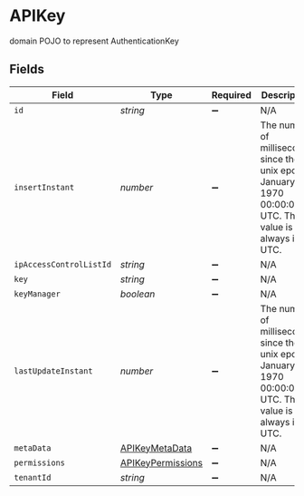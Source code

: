 # APIKey

domain POJO to represent AuthenticationKey


## Fields

| Field                                                                                                       | Type                                                                                                        | Required                                                                                                    | Description                                                                                                 | Example                                                                                                     |
| ----------------------------------------------------------------------------------------------------------- | ----------------------------------------------------------------------------------------------------------- | ----------------------------------------------------------------------------------------------------------- | ----------------------------------------------------------------------------------------------------------- | ----------------------------------------------------------------------------------------------------------- |
| `id`                                                                                                        | *string*                                                                                                    | :heavy_minus_sign:                                                                                          | N/A                                                                                                         |                                                                                                             |
| `insertInstant`                                                                                             | *number*                                                                                                    | :heavy_minus_sign:                                                                                          | The number of milliseconds since the unix epoch: January 1, 1970 00:00:00 UTC. This value is always in UTC. | 1659380719000                                                                                               |
| `ipAccessControlListId`                                                                                     | *string*                                                                                                    | :heavy_minus_sign:                                                                                          | N/A                                                                                                         |                                                                                                             |
| `key`                                                                                                       | *string*                                                                                                    | :heavy_minus_sign:                                                                                          | N/A                                                                                                         |                                                                                                             |
| `keyManager`                                                                                                | *boolean*                                                                                                   | :heavy_minus_sign:                                                                                          | N/A                                                                                                         |                                                                                                             |
| `lastUpdateInstant`                                                                                         | *number*                                                                                                    | :heavy_minus_sign:                                                                                          | The number of milliseconds since the unix epoch: January 1, 1970 00:00:00 UTC. This value is always in UTC. | 1659380719000                                                                                               |
| `metaData`                                                                                                  | [APIKeyMetaData](../../models/shared/apikeymetadata.md)                                                     | :heavy_minus_sign:                                                                                          | N/A                                                                                                         |                                                                                                             |
| `permissions`                                                                                               | [APIKeyPermissions](../../models/shared/apikeypermissions.md)                                               | :heavy_minus_sign:                                                                                          | N/A                                                                                                         |                                                                                                             |
| `tenantId`                                                                                                  | *string*                                                                                                    | :heavy_minus_sign:                                                                                          | N/A                                                                                                         |                                                                                                             |